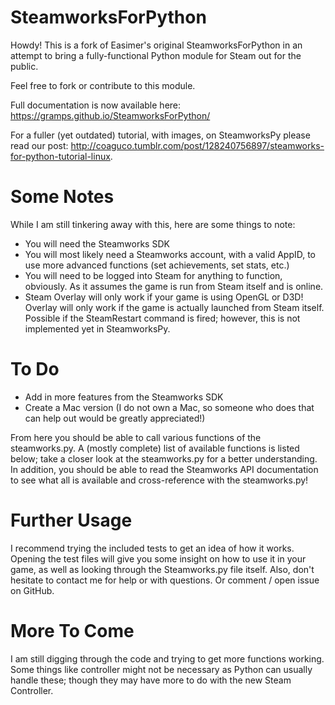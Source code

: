 # SteamworksForPython
Howdy!  This is a fork of Easimer's original SteamworksForPython in an attempt to bring a fully-functional Python module for Steam out for the public.

Feel free to fork or contribute to this module.

Full documentation is now available here: https://gramps.github.io/SteamworksForPython/

For a fuller (yet outdated) tutorial, with images, on SteamworksPy please read our post: http://coaguco.tumblr.com/post/128240756897/steamworks-for-python-tutorial-linux.

# Some Notes
While I am still tinkering away with this, here are some things to note:

- You will need the Steamworks SDK
- You will most likely need a Steamworks account, with a valid AppID, to use more advanced functions (set achievements, set stats, etc.)
- You will need to be logged into Steam for anything to function, obviously.  As it assumes the game is run from Steam itself and is online.
- Steam Overlay will only work if your game is using OpenGL or D3D!  Overlay will only work if the game is actually launched from Steam itself.  Possible if the SteamRestart command is fired; however, this is not implemented yet in SteamworksPy.

# To Do
- Add in more features from the Steamworks SDK
- Create a Mac version (I do not own a Mac, so someone who does that can help out would be greatly appreciated!)

From here you should be able to call various functions of the steamworks.py.  A (mostly complete) list of available functions is listed below; take a closer look at the steamworks.py for a better understanding.  In addition, you should be able to read the Steamworks API documentation to see what all is available and cross-reference with the steamworks.py!

# Further Usage
I recommend trying the included tests to get an idea of how it works. Opening the test files will give you some insight on how to use it in your game, as well as looking through the Steamworks.py file itself.  Also, don't hesitate to contact me for help or with questions. Or comment / open issue on GitHub.

# More To Come
I am still digging through the code and trying to get more functions working.  Some things like controller might not be necessary as Python can usually handle these; though they may have more to do with the new Steam Controller.
